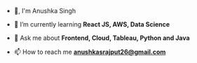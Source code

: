 
- 👋, I'm Anushka Singh

- 🌱 I’m currently learning **React JS, AWS, Data Science**

- 💬 Ask me about **Frontend, Cloud, Tableau, Python and Java**

- 📫 How to reach me **anushkasrajput26@gmail.com**



<!---
Anushka-2602/Anushka-2602 is a ✨ special ✨ repository because its `README.md` (this file) appears on your GitHub profile.
You can click the Preview link to take a look at your changes.
--->
